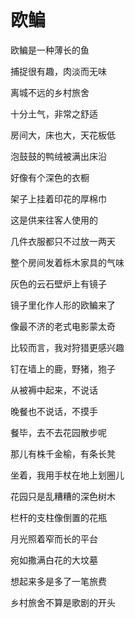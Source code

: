    

# 欧鳊

欧鳊是一种薄长的鱼

捕捉很有趣，肉淡而无味

离城不远的乡村旅舍

十分土气，非常之舒适

房间大，床也大，天花板低

泡鼓鼓的鸭绒被满出床沿

好像有个深色的衣橱

架子上挂着印花的厚棉巾

这是供来往客人使用的

几件衣服都只不过放一两天

整个房间发着栎木家具的气味

灰色的云石壁炉上有镜子

镜子里化作人形的欧鳊来了

像最不济的老式电影蒙太奇

比较而言，我对狩猎更感兴趣

钉在墙上的鹿，野猪，狍子

从被褥中起来，不说话

晚餐也不说话，不摸手

餐毕，去不去花园散步呢

那儿有株千金榆，有条长凳

坐着，我用手杖在地上划圈儿

花园只是乱糟糟的深色树木

栏杆的支柱像倒置的花瓶

月光照着窄而长的平台

宛如撒满白花的大坟墓

想起来多是多了一笔旅费

乡村旅舍不算是歌剧的开头